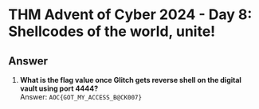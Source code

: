 # THM Advent of Cyber 2024 - Day 8: Shellcodes of the world, unite!

## Answer

1. **What is the flag value once Glitch gets reverse shell on the digital vault using port 4444?**  
   Answer: `AOC{GOT_MY_ACCESS_B@CK007}`
